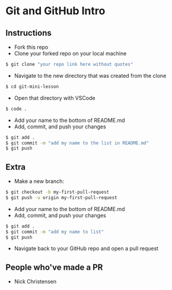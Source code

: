 # Git and GitHub Intro

## Instructions
- Fork this repo
- Clone your forked repo on your local machine
```bash
$ git clone "your repo link here without quotes"
```
- Navigate to the new directory that was created from the clone
```bash
$ cd git-mini-lesson
```
- Open that directory with VSCode
```bash
$ code .
```
- Add your name to the bottom of README.md
- Add, commit, and push your changes
```bash
$ git add .
$ git commit -m "add my name to the list in README.md"
$ git push
```
## Extra
- Make a new branch:
```bash
$ git checkout -b my-first-pull-request
$ git push -u origin my-first-pull-request
```
- Add your name to the bottom of README.md
- Add, commit, and push your changes
```bash
$ git add .
$ git commit -m "add my name to list"
$ git push
```
- Navigate back to your GitHub repo and open a pull request

## People who've made a PR
- Nick Christensen
